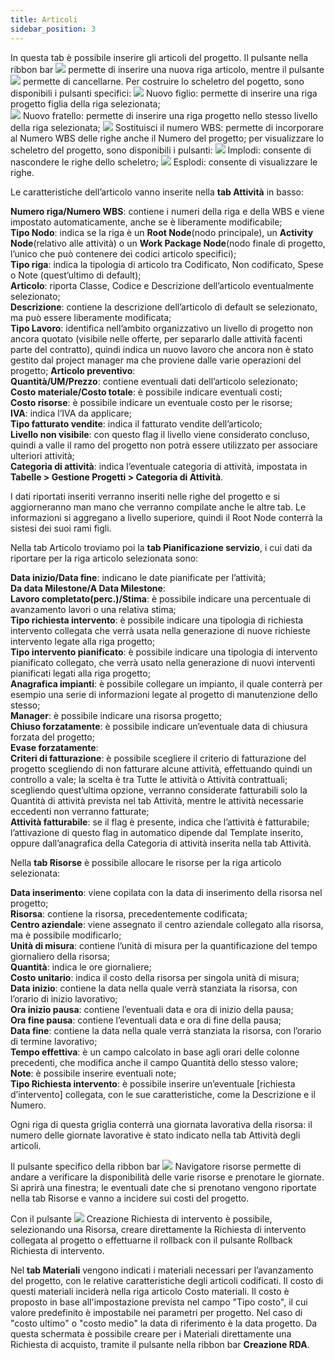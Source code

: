 ```yaml
---
title: Articoli
sidebar_position: 3
---
```


In questa tab è possibile inserire gli articoli del progetto. Il pulsante nella ribbon bar ![](/img/neutral/common/new.png) permette di inserire una nuova riga articolo, mentre il pulsante ![](/img/neutral/common/delete.png) permette di cancellarne. Per costruire lo scheletro del pogetto, sono disponibili i pulsanti specifici:
![](/img/neutral/common/new-child.png)  Nuovo figlio: permette di inserire una riga progetto figlia della riga selezionata;    
![](/img/neutral/common/new-brother.png) Nuovo fratello: permette di inserire una riga progetto nello stesso livello della riga selezionata;
![](/img/neutral/common/wbs.png)  Sostituisci il numero WBS: permette di incorporare al Numero WBS delle righe anche il Numero del progetto;
per visualizzare lo scheletro del progetto, sono disponibili i pulsanti:
![](/img/neutral/common/implode.png)  Implodi: consente di nascondere le righe dello scheletro;
![](/img/neutral/common/implode.png)  Esplodi: consente di visualizzare le righe.

Le caratteristiche dell’articolo vanno inserite nella **tab Attività** in basso:

**Numero riga/Numero WBS**: contiene i numeri della riga e della WBS e viene impostato automaticamente, anche se è liberamente modificabile;       
**Tipo Nodo**: indica se la riga è un **Root Node**(nodo principale), un **Activity Node**(relativo alle attività) o un **Work Package Node**(nodo finale di progetto, l’unico che può contenere dei codici articolo specifici);       
**Tipo riga**: indica la tipologia di articolo tra Codificato, Non codificato, Spese o Note (quest’ultimo di default);      
**Articolo**: riporta Classe, Codice e Descrizione dell’articolo eventualmente selezionato;        
**Descrizione**: contiene la descrizione dell’articolo di default se selezionato, ma può essere liberamente modificata;           
**Tipo Lavoro**: identifica nell’ambito organizzativo un livello di progetto non ancora quotato (visibile nelle offerte, per separarlo dalle attività facenti parte del contratto), quindi indica un nuovo lavoro che ancora non è stato gestito dal project manager ma che proviene dalle varie operazioni del progetto;
**Articolo preventivo**:           
**Quantità/UM/Prezzo**: contiene eventuali dati dell’articolo selezionato;        
**Costo materiale/Costo totale**: è possibile indicare eventuali costi;          
**Costo risorse**: è possibile indicare un eventuale costo per le risorse;              
**IVA**: indica l’IVA da applicare;             
**Tipo fatturato vendite**: indica il fatturato vendite dell’articolo;            
**Livello non visibile**: con questo flag il livello viene considerato concluso, quindi a valle il ramo del progetto non potrà essere utilizzato per associare ulteriori attività;                       
**Categoria di attività**: indica l’eventuale categoria di attività, impostata in **Tabelle > Gestione Progetti > Categoria di Attività**.

I dati riportati inseriti verranno inseriti nelle righe del progetto e si aggiorneranno man mano che verranno compilate anche le altre tab.
Le informazioni si aggregano a livello superiore, quindi il Root Node conterrà la sistesi dei suoi rami figli.

Nella tab Articolo troviamo poi la **tab Pianificazione servizio**, i cui dati da riportare per la riga articolo selezionata sono:

**Data inizio/Data fine**: indicano le date pianificate per l’attività;          
**Da data Milestone/A Data Milestone**:               
**Lavoro completato(perc.)/Stima**: è possibile indicare una percentuale di avanzamento lavori o una relativa stima;              
**Tipo richiesta intervento**: è possibile indicare una tipologia di richiesta intervento collegata che verrà usata nella generazione di nuove richieste intervento legate alla riga progetto;              
**Tipo intervento pianificato**: è possibile indicare una tipologia di intervento pianificato collegato, che verrà usato nella generazione di nuovi interventi pianificati legati alla riga progetto;    
**Anagrafica impianti**: è possibile collegare un impianto, il quale conterrà per esempio una serie di informazioni legate al progetto di manutenzione dello stesso;            
**Manager**: è possibile indicare una risorsa progetto;          
**Chiuso forzatamente**: è possibile indicare un’eventuale data di chiusura forzata del progetto;               
**Evase forzatamente**:                         
**Criteri di fatturazione**: è possibile scegliere il criterio di fatturazione del progetto scegliendo di non fatturare alcune attività, effettuando quindi un controllo a vale; la scelta è tra Tutte le attività o Attività contrattuali; scegliendo quest’ultima opzione, verranno considerate fatturabili solo la Quantità di attività prevista nel tab Attività, mentre le attività necessarie eccedenti non verranno fatturate;               
**Attività fatturabile**: se il flag è presente, indica che l’attività è fatturabile; l’attivazione di questo flag in automatico dipende dal Template inserito, oppure dall’anagrafica della Categoria di attività inserita nella tab Attività.                           

Nella **tab Risorse** è possibile allocare le risorse per la riga articolo selezionata:

**Data inserimento**: viene copilata con la data di inserimento della risorsa nel progetto;           
**Risorsa**: contiene la risorsa, precedentemente codificata;              
**Centro aziendale**: viene assegnato il centro aziendale collegato alla risorsa, ma è possibile modificarlo;               
**Unità di misura**: contiene l’unità di misura per la quantificazione del tempo giornaliero della risorsa;                
**Quantità**: indica le ore giornaliere;             
**Costo unitario**: indica il costo della risorsa per singola unità di misura;              
**Data inizio**: contiene la data nella quale verrà stanziata la risorsa, con l’orario di inizio lavorativo;                 
**Ora inizio pausa**: contiene l’eventuali data e ora di inizio della pausa;             
**Ora fine pausa**: contiene l’eventuali data e ora di fine della pausa;                 
**Data fine**: contiene la data nella quale verrà stanziata la risorsa, con l’orario di termine lavorativo;                               
**Tempo effettiva**: è un campo calcolato in base agli orari delle colonne precedenti, che modifica anche il campo Quantità dello stesso valore;       
**Note**: è possibile inserire eventuali note;             
**Tipo Richiesta intervento**: è possibile inserire un’eventuale [richiesta d’intervento] collegata, con le sue caratteristiche, come la Descrizione e il Numero.         

Ogni riga di questa griglia conterrà una giornata lavorativa della risorsa: il numero delle giornate lavorative è stato indicato nella tab Attività degli articoli. 

Il pulsante specifico della ribbon bar ![](/img/it-it/project-management/projects/resources-navigator.png)
 Navigatore risorse permette di andare a verificare la disponibilità delle varie risorse e prenotare le giornate. Si aprirà una finestra; le eventuali date che si prenotano vengono riportate nella tab Risorse e vanno a incidere sui costi del progetto. 

Con il pulsante ![](/img/neutral/common/new-visit-report.png) Creazione Richiesta di intervento è possibile, selezionando una Risorsa, creare direttamente la Richiesta di intervento collegata al progetto o effettuarne il rollback con il pulsante   Rollback Richiesta di intervento.

Nel **tab Materiali** vengono indicati i materiali necessari per l’avanzamento del progetto, con le relative caratteristiche degli articoli codificati. Il costo di questi materiali inciderà nella riga articolo Costo materiali. Il costo è proposto in base all'impostazione prevista nel campo "Tipo costo", il cui valore predefinito è impostabile nei parametri per progetto. Nel caso di "costo ultimo" o "costo medio" la data di riferimento è la data progetto. 
Da questa schermata è possibile creare per i Materiali direttamente una Richiesta di acquisto, tramite il pulsante nella ribbon bar **Creazione RDA**.









